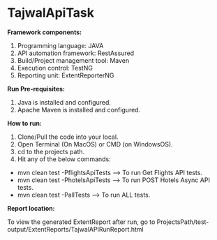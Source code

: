 # TajwalApiTask

**Framework components:**

1. Programming language: JAVA
2. API automation framework: RestAssured
3. Build/Project management tool: Maven
4. Execution control: TestNG
5. Reporting unit: ExtentReporterNG

**Run Pre-requisites:**
1. Java is installed and configured.
2. Apache Maven is installed and configured.

**How to run:**
1. Clone/Pull the code into your local.
2. Open Terminal (On MacOS) or CMD (on WindowsOS).
3. cd to the projects path.
4. Hit any of the below commands:

- mvn clean test -PflightsApiTests --> To run Get Flights API tests.
- mvn clean test -PhotelsApiTests --> To run POST Hotels Async API tests.
- mvn clean test -PallTests --> To run ALL tests.

**Report location:**

To view the generated ExtentReport after run, go to ProjectsPath/test-output/ExtentReports/TajwalAPIRunReport.html
